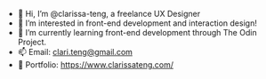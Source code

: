 - 👋 Hi, I’m @clarissa-teng, a freelance UX Designer
- 👀 I’m interested in front-end development and interaction design!
- 🌱 I’m currently learning front-end development through The Odin Project. 
- 📫 Email: clari.teng@gmail.com
- 📒 Portfolio: https://www.clarissateng.com/
